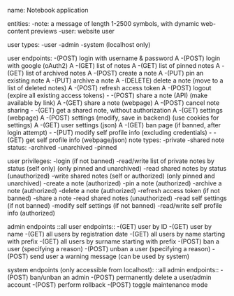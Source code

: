 name: Notebook application

entities:
-note: a message of length 1-2500 symbols, with dynamic web-content previews
-user: website user

user types:
-user
-admin
-system (localhost only)

user endpoints:
-(POST) login with username & password A
-(POST) login with google (oAuth2) A
-(GET) list of notes A
-(GET) list of pinned notes A
-(GET) list of archived notes A
-(POST) create a note A
-(PUT) pin an existing note A
-(PUT) archive a note A
-(DELETE) delete a note (move to a list of deleted notes) A
-(POST) refresh access token A
-(POST) logout (expire all existing access tokens) -
-(POST) share a note (API) (make available by link) A
-(GET) share a note (webpage) A
-(POST) cancel note sharing -
-(GET) get a shared note, without authorization A
-(GET) settings (webpage) A
-(POST) settings (modify, save in backend) (use cookies for settings) A
-(GET) user settings (json) A 
-(GET) ban page (if banned, after login attempt) -
-(PUT) modify self profile info (excluding credentials) -
-(GET) get self profile info (webpage/json)
note types:
-private
-shared
note status:
-archived
-unarchived
-pinned

user privileges:
-login (if not banned)
-read/write list of private notes by status (self only) (only pinned and unarchived)
-read shared notes by status (unauthorized)
-write shared notes (self or authorized) (only pinned and unarchived)
-create a note (authorized)
-pin a note (authorized)
-archive a note (authorized)
-delete a note (authorized)
-refresh access token (if not banned)
-share a note
-read shared notes (unauthorized)
-read self settings (if not banned)
-modify self settings (if not banned)
-read/write self profile info (authorized)

admin endpoints
::all user endpoints::
-(GET) user by ID
-(GET) user by name
-(GET) all users by registration date
-(GET) all users by name starting with prefix
-(GET) all users by surname starting with prefix
-(POST) ban a user (specifying a reason)
-(POST) unban a user (specifying a reason)
-(POST) send user a warning message (can be used by system)

system endpoints (only accessible from localhost):
::all admin endpoints::
-(POST) ban/unban an admin
-(POST) permanently delete a user/admin account
-(POST) perform rollback
-(POST) toggle maintenance mode
